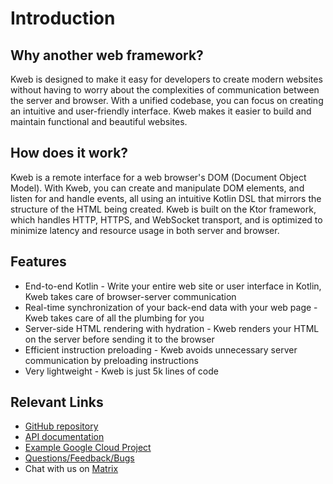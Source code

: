 # Introduction

## Why another web framework?

Kweb is designed to make it easy for developers to create modern websites without having to worry about the complexities 
of communication between the server and browser. With a unified codebase, you can focus on creating an intuitive and 
user-friendly interface. Kweb makes it easier to build and maintain functional and beautiful websites.

## How does it work?

Kweb is a remote interface for a web browser's DOM (Document Object Model). With Kweb, you can create 
and manipulate DOM elements, and listen for and handle events, all using an intuitive Kotlin DSL that mirrors 
the structure of the HTML being created. Kweb is built on the Ktor framework, which handles HTTP, HTTPS, and 
WebSocket transport, and is optimized to minimize latency and resource usage in both server and browser.

## Features

* End-to-end Kotlin - Write your entire web site or user interface in Kotlin, Kweb takes care of browser-server communication
* Real-time synchronization of your back-end data with your web page - Kweb takes care of all the plumbing for you
* Server-side HTML rendering with hydration - Kweb renders your HTML on the server before sending it to the browser
* Efficient instruction preloading - Kweb avoids unnecessary server communication by preloading instructions
* Very lightweight - Kweb is just 5k lines of code

## Relevant Links

* [GitHub repository](https://github.com/kwebio/kweb-core)
* [API documentation](https://docs.kweb.io/api/)
* [Example Google Cloud Project](https://github.com/freenet/freenetorg-website/)
* [Questions/Feedback/Bugs](https://github.com/kwebio/kweb-core/issues)
* Chat with us on [Matrix](https://matrix.to/#/#kweb:matrix.org)
